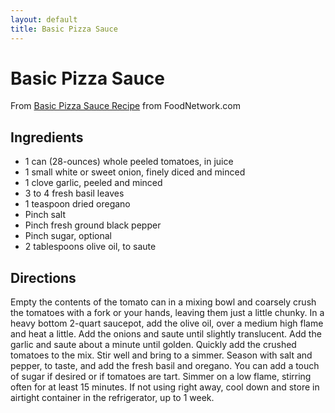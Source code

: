 ```yaml
---
layout: default
title: Basic Pizza Sauce
---
```


# Basic Pizza Sauce

From [Basic Pizza Sauce
Recipe](http://www.foodnetwork.com/recipes/sara-moulton/basic-pizza-sauce-recipe/index.html)
from FoodNetwork.com

## Ingredients

-   1 can (28-ounces) whole peeled tomatoes, in juice
-   1 small white or sweet onion, finely diced and minced
-   1 clove garlic, peeled and minced
-   3 to 4 fresh basil leaves
-   1 teaspoon dried oregano
-   Pinch salt
-   Pinch fresh ground black pepper
-   Pinch sugar, optional
-   2 tablespoons olive oil, to saute

## Directions

Empty the contents of the tomato can in a mixing bowl and coarsely crush
the tomatoes with a fork or your hands, leaving them just a little
chunky. In a heavy bottom 2-quart saucepot, add the olive oil, over a
medium high flame and heat a little. Add the onions and saute until
slightly translucent. Add the garlic and saute about a minute until
golden. Quickly add the crushed tomatoes to the mix. Stir well and bring
to a simmer. Season with salt and pepper, to taste, and add the fresh
basil and oregano. You can add a touch of sugar if desired or if
tomatoes are tart. Simmer on a low flame, stirring often for at least 15
minutes. If not using right away, cool down and store in airtight
container in the refrigerator, up to 1 week.
